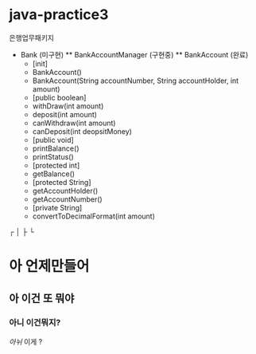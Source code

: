 # java-practice3
은행업무패키지
* Bank (미구현)
 ** BankAccountManager (구현중)
  ** BankAccount (완료)
   * [init]
    * BankAccount()
    * BankAccount(String accountNumber, String accountHolder, int amount)
   * [public boolean]
    * withDraw(int amount)
    * deposit(int amount)
    * canWithdraw(int amount)
    * canDeposit(int deopsitMoney)
   * [public void]
    * printBalance()
    * printStatus()
   * [protected int]
    * getBalance()
   * [protected String]
    * getAccountHolder()
    * getAccountNumber()
   * [private String]
    * convertToDecimalFormat(int amount)


┌
│
├ 
└
# 아 언제만들어
## 아 이건 또 뭐야
### 아니 이건뭐지?
*아뉘* 이게 ?
